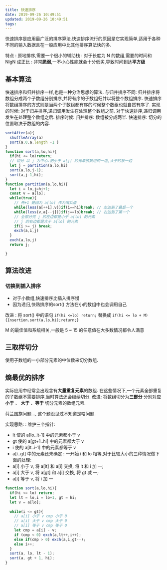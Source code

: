 ```yaml
---
title: 快速排序
date: 2019-09-26 10:49:51
updated: 2019-09-26 10:49:51
tags:
---
```

快速排序是应用最广泛的排序算法.快速排序流行的原因是它实现简单,适用于各种不同的输入数据且在一般应用中比其他排序算法快的多.

特点
: 原地排序,需要一个很小的辅助栈
: 对于长度为 N 的数组,需要的时间和 NlgN 成正比
: 非常**脆弱**,一不小心性能就会十分低劣,导致时间到达**平方级**

## 基本算法
快速排序和归并排序一样,也是一种分治思想的算法.
与归并排序不同:
  归并排序将数组分成两个子数组分别排序,并将有序的子数组归并以将整个数组排序.
  快速排序将数组排序的方式则是当两个子数组都有序的时候整个数组也就自然有序了.
实现的时候:
  对于归并排序,递归调用发生在处理整个数组之前.
  对于快速排序,递归调用发生在处理整个数组之后.
排序时候:
  归并排序: 数组被分成两半.
  快速排序: 切分的位置取决于数组的内容.

```js quick sort
sortAfter(a){
  shuffleArray(a)
  sort(a,0,a.length -1 )
}
function sort(a,lo,hi){
  if(hi <= lo)return; 
  // 切分 以 j 为中心.把小于 a[j] 的元素放数组的一边,大于的放一边
  let j = partition(a,lo,hi) 
  sort(a,lo,j-1);
  sort(a,j-1,hi);
}
function partition(a,lo,hi){
  let i = lo,j=hi+1;
  const v = a[lo];
  while(true){
    // 先+1 是因为 a[lo] 作为哨兵值
    while(less(a[++i],v))if(i==hi)break; // 左边到了最后一个
    while(less(v,a[--j]))if(j==lo)break; // 右边到了第一个
    // 全部分完 j 的左边都是小于 a[lo] 的元素
    // j 的右边都是大于 a[lo] 的元素
    if(i >= j) break; 
    exch(a,i,j)
  }
  exch(a,lo,j)
  return j;

}
```
## 算法改进
### 切换到插入排序
- 对于小数组,快速排序比插入排序慢
- 因为递归,快熟排序的sort() 方法在小的数组中也会调用自己
  
改进
: 将 sort() 中的语句
`if(hi <=lo) return;`
替换成
`if(hi <= lo + M){Insertion.sort(a,lo,hi);return;}`

M 的最佳值和系统相关,一般是 5 ~ 15 的任意值在大多数情况都令人满意

## 三取样切分
使用子数组的一小部分元素的中位数来切分数组.
## 熵最优的排序
实际应用中经常会出现含有**大量重复元素**的数组.
在这些情况下,一个元素全部重复的子数组不需要排序,当时算法还会继续切分.
改进:
  将数组切分为**三部分** 分别对应 **小于** 、 **大于** 、**等于** 切分元素的数组元素.

荷兰国旗问题..., 这个题没见过不知道是啥问题.

实现思路:
: 维护三个指针:
  - lt 使的 a[lo..lt-1] 中的元素都小于 v
  - gt 使的 a[gt+1..hi] 中的元素都大于 v
  - i 使的 a[lt..i-1] 中的元素都等于 v
  - a[i..gt] 中的元素还未确定
: 一开始 i 和 lo 相等,对于比较大小的三种情况做下面的处理:
  - a[i] 小于 v, 将 a[lt] 和 a[i] 交换, 将 lt 和 i 加 一;
  - a[i] 大于 v, 将 a[gt] 和 a[i] 交换, 将 gt 减 一;
  - a[i] 等于 v, 将 i 加 一

```js quick3way
function sort(a,lo,hi){
  if(hi <= lo) return;
  let lt = lo,i = lo+1, gt = hi;
  let v = a[lo];
  
  while(i <= gt){
    // a[i] 小于 v cmp 小于 0
    // a[i] 大于 v cmp 大于 0
    // a[i] 等于 v cmp 等于 0
    let cmp = a[i] - v; 
    if (cmp < 0) exch(a,lt++,i++);
    else if(cmp > 0) exch(a,i,gt--);
    else i++;
  }
  sort(a, lo, lt - 1);
  sort(a, gt + 1, hi);
}

```

